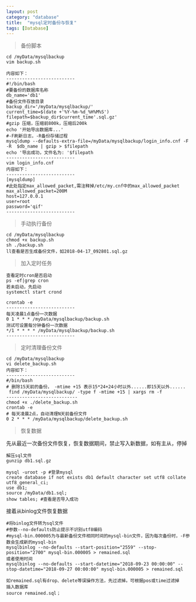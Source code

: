 ```yaml
---
layout: post
category: "database"
title:  "mysql定时备份与恢复"
tags: [Database]
---
```




> 备份脚本

	cd /myData/mysqlbackup
	vim backup.sh
	
	内容如下：
	--------------------------
	#!/bin/bash
	#要备份的数据库名称
	db_name='db1'
	#备份文件存放目录
	backup_dir='/myData/mysqlbackup/'
	current_time=$(date +'%Y-%m-%d_%H%M%S')
	filepath=$backup_dir$current_time'.sql.gz'
	#gzip 压缩，压缩前800k，压缩后200k
	echo '开始导出数据库...'
	#-F刷新日志，-R备份存储过程
	mysqldump --defaults-extra-file=/myData/mysqlbackup/login_info.cnf -F -R  $db_name | gzip > $filepath
	echo '导出成功，文件名为: '$filepath
	--------------------------
	vim login_info.cnf
	内容如下：
	--------------------------
	[mysqldump]
	#此处指定max_allowed_packet,需注释掉/etc/my.cnf中的max_allowed_packet
	max_allowed_packet=200M 
	host=127.0.0.1
	user=root
	password='qif'
	--------------------------

<!-- more -->

> 手动执行备份

	cd /myData/mysqlbackup
	chmod +x backup.sh
	sh ./backup.sh
	ll查看是否生成备份文件，如2018-04-17_092801.sql.gz

> 加入定时任务

	查看定时cron是否启动	
	ps -ef|grep cron
	若未启动，先启动
	systemctl start crond
	
	crontab -e
	--------------------------
	每天凌晨1点备份一次数据
	0 1 * * * /myData/mysqlbackup/backup.sh
	测试可设置每分钟备份一次数据
	*/1 * * * * /myData/mysqlbackup/backup.sh
	--------------------------


> 定时清理备份文件

	cd /myData/mysqlbackup
	vi delete_backup.sh
	内容如下：
	--------------------------
	#/bin/bash
	# 删除15天前的备份， -mtime +15 表示15*24+24小时以外......即15天以外......
	 find /myData/mysqlbackup/ -type f -mtime +15 | xargs rm -f
	---------------------------
	chmod +x ./delete_backup.sh
	crontab -e
	# 每天凌晨2点，自动清理N天前备份文件
	0 2 * * * /myData/mysqlbackup/delete_backup.sh 
	



> 恢复数据

先从最近一次备份文件恢复，恢复数据期间，禁止写入新数据，如有主从，停掉

	解压sql文件
	gunzip db1.sql.gz

	mysql -uroot -p #登录mysql
	create database if not exists db1 default character set utf8 collate utf8_general_ci;
	use db1;
	source /myData/db1.sql;
	show tables; #查看是否导入成功

接着从binlog文件恢复数据  

	#将binlog文件转为sql文件
	#参数--no-defaults防止提示不识别utf8编码
	#mysql-bin.000005为与最新备份文件相同时间的mysql-bin文件，因为每次备份时，-F参数会生成新的mysql-bin
	mysqlbinlog --no-defaults --start-position="2559" --stop-position="2700" mysql-bin.000005 > remained.sql
	或者使用时间
	mysqlbinlog --no-defaults --start-datetime="2018-09-23 00:00:00" --stop-datetime="2018-09-27 00:00:00" mysql-bin.000005 > remained.sql
	
	如remained.sql有drop、delete等误操作方法，先过滤掉。可根据pos或time过滤掉
	插入数据库
	source remained.sql；